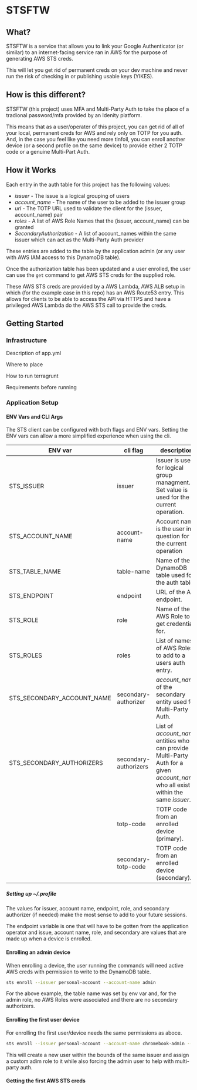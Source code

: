 STSFTW
===============

## What?
STSFTW is a service that allows you to link your Google Authenticator (or similar) to an internet-facing service ran in AWS for the purpose of generating AWS STS creds.

This will let you get rid of permanent creds on your dev machine and never run the risk of checking in or publishing usable keys (YIKES).

## How is this different?

STSFTW (this project) uses MFA and Multi-Party Auth to take the place of a tradional password/mfa provided by an Idenity platform.

This means that as a user/operater of this project, you can get rid of all of your local, permanent creds for AWS and rely only on TOTP for you auth. And, in the case you feel like you need more tinfoil, you can enroll another device (or a second profile on the same device) to provide either 2 TOTP code or a genuine Multi-Part Auth.

## How it Works

Each entry in the auth table for this project has the following values:

- *issuer* - The issue is a logical grouping of users
- *account_name* - The name of the user to be added to the issuer group
- *url* - The TOTP URL used to validate the client for the (issuer, account_name) pair
- *roles* - A list of AWS Role Names that the (issuer, account_name) can be granted
- *SecondaryAuthorization* - A list of account_names within the same issuer which can act as the Multi-Party Auth provider

These entries are added to the table by the application admin (or any user with AWS IAM access to this DynamoDB table).

Once the authorization table has been updated and a user enrolled, the user can use the `get` command to get AWS STS creds for the supplied role.

These AWS STS creds are provided by a AWS Lambda, AWS ALB setup in which (for the example case in this repo) has an AWS Route53 entry. This allows for clients to be able to access the API via HTTPS and have a privileged AWS Lambda do the AWS STS call to provide the creds.

## Getting Started

### Infrastructure

Description of app.yml

Where to place

How to run terragrunt

Requirements before running

### Application Setup

#### ENV Vars and CLI Args

The STS client can be configured with both flags and ENV vars. Setting the ENV vars can allow a more simplified experience when using the cli.

| ENV var | cli flag | description |
|---|---|---|
| STS_ISSUER | issuer | Issuer is used for logical group managment. Set value is used for the current operation. |
| STS_ACCOUNT_NAME | account-name | Account name is the user in question for the current operation |
| STS_TABLE_NAME | table-name | Name of the DynamoDB table used for the auth table. |
| STS_ENDPOINT | endpoint | URL of the API endpoint. |
| STS_ROLE | role | Name of the AWS Role to get credentials for. |
| STS_ROLES | roles | List of names of AWS Roles to add to a users auth entry. |
| STS_SECONDARY_ACCOUNT_NAME | secondary-authorizer | *account_name* of the secondary entity used for Multi-Party Auth. |
| STS_SECONDARY_AUTHORIZERS | secondary-authorizers | List of *account_name* entities who can provide Multi-Party Auth for a given *account_name* who all exist within the same *issuer*. |
|| totp-code | TOTP code from an enrolled device (primary). |
|| secondary-totp-code | TOTP code from an enrolled device (secondary). |

##### Setting up ~/.profile

The values for issuer, account name, endpoint, role, and secondary authorizer (if needed) make the most sense to add to your future sessions.

The endpoint variable is one that will have to be gotten from the application operator and issue, account name, role, and secondary are values that are made up when a device is enrolled.

#### Enrolling an admin device

When enrolling a device, the user running the commands will need active AWS creds with permission  to write to the DynamoDB table.

```bash
sts enroll --issuer personal-account --account-name admin
```

For the above example, the table name was set by env var and, for the admin role, no AWS Roles were associated and there are no secondary authorizers.

#### Enrolling the first user device

For enrolling the first user/device needs the same permissions as aboce.

```bash
sts enroll --issuer personal-account --account-name chromebook-admin --roles AccountAdmmin --secondary-authorizers admin
```

This will create a new user within the bounds of the same issuer and assign a custom adim role to it while also forcing the admin user to help with multi-party auth.

#### Getting the first AWS STS creds
